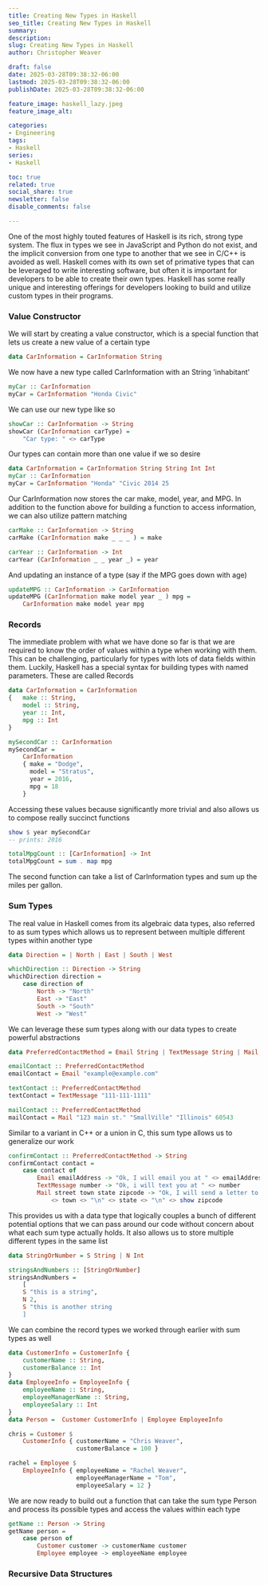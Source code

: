```yaml
---
title: Creating New Types in Haskell
seo_title: Creating New Types in Haskell
summary:  
description: 
slug: Creating New Types in Haskell
author: Christopher Weaver

draft: false
date: 2025-03-28T09:38:32-06:00
lastmod: 2025-03-28T09:38:32-06:00
publishDate: 2025-03-28T09:38:32-06:00

feature_image: haskell_lazy.jpeg
feature_image_alt: 

categories:
- Engineering
tags:
- Haskell
series:
- Haskell

toc: true
related: true
social_share: true
newsletter: false
disable_comments: false

---
```


One of the most highly touted features of Haskell is its rich, strong type system. The flux in types we see in JavaScript and Python do not exist, and the implicit conversion from one type to another that we see in C/C++ is avoided as well. Haskell comes with its own set of primative types that can be leveraged to write interesting software, but often it is important for developers to be able to create their own types. Haskell has some really unique and interesting offerings for developers looking to build and utilize custom types in their programs. 

### Value Constructor
We will start by creating a value constructor, which is a special function that lets us create a new value of a certain type
```Haskell
data CarInformation = CarInformation String
```
We now have a new type called CarInformation with an String 'inhabitant'
```Haskell
myCar :: CarInformation
myCar = CarInformation "Honda Civic"
```
We can use our new type like so
```Haskell
showCar :: CarInformation -> String
showCar (CarInformation carType) = 
    "Car type: " <> carType
```
Our types can contain more than one value if we so desire
```Haskell
data CarInformation = CarInformation String String Int Int
myCar :: CarInformation
myCar = CarInformation "Honda" "Civic 2014 25
```
Our CarInformation now stores the car make, model, year, and MPG. In addition to the function above for building a function to access information, we can also utilize pattern matching
```Haskell
carMake :: CarInformation -> String
carMake (CarInformation make _ _ _ ) = make

carYear :: CarInformation -> Int
carYear (CarInformation _ _ year _) = year
```
And updating an instance of a type (say if the MPG goes down with age)
```Haskell
updateMPG :: CarInformation -> CarInformation
updateMPG (CarInformation make model year _ ) mpg =
    CarInformation make model year mpg
```

### Records
The immediate problem with what we have done so far is that we are required to know the order of values within a type when working with them. This can be challenging, particularly for types with lots of data fields within them. Luckily, Haskell has a special syntax for building types with named parameters. These are called Records
```Haskell
data CarInformation = CarInformation
{   make :: String,
    model :: String,
    year :: Int,
    mpg :: Int
}

mySecondCar :: CarInformation
mySecondCar = 
    CarInformation
    { make = "Dodge",
      model = "Stratus",
      year = 2016,
      mpg = 18
    }
```
Accessing these values because significantly more trivial and also allows us to compose really succinct functions
```Haskell
show $ year mySecondCar
-- prints: 2016

totalMpgCount :: [CarInformation] -> Int
totalMpgCount = sum . map mpg
```
The second function can take a list of CarInformation types and sum up the miles per gallon.

### Sum Types
The real value in Haskell comes from its algebraic data types, also referred to as sum types which allows us to represent between multiple different types within another type
```Haskell
data Direction = | North | East | South | West

whichDirection :: Direction -> String
whichDirection direction =
    case direction of
        North -> "North"
        East -> "East"
        South -> "South"
        West -> "West"
```
We can leverage these sum types along with our data types to create powerful abstractions
```Haskell
data PreferredContactMethod = Email String | TextMessage String | Mail String String String Int

emailContact :: PreferredContactMethod
emailContact = Email "example@example.com"

textContact :: PreferredContactMethod
textContact = TextMessage "111-111-1111"

mailContact :: PreferredContactMethod
mailContact = Mail "123 main st." "SmallVille" "Illinois" 60543
```
Similar to a variant in C++ or a union in C, this sum type allows us to generalize our work
```Haskell
confirmContact :: PreferredContactMethod -> String
confirmContact contact =
    case contact of
        Email emailAddress -> "Ok, I will email you at " <> emailAddress
        TextMessage number -> "Ok, i will text you at " <> number
        Mail street town state zipcode -> "Ok, I will send a letter to " <> street <> "\n" 
            <> town <> "\n" <> state <> "\n" <> show zipcode
```
This provides us with a data type that logically couples a bunch of different potential options that we can pass around our code without concern about what each sum type actually holds. It also allows us to store multiple different types in the same list
```Haskell
data StringOrNumber = S String | N Int

stringsAndNumbers :: [StringOrNumber]
stringsAndNumbers = 
    [
    S "this is a string",
    N 2,
    S "this is another string
    ]
```
We can combine the record types we worked through earlier with sum types as well
```Haskell
data CustomerInfo = CustomerInfo {
    customerName :: String,
    customerBalance :: Int
}
data EmployeeInfo = EmployeeInfo {
    employeeName :: String,
    employeeManagerName :: String,
    employeeSalary :: Int
}
data Person =  Customer CustomerInfo | Employee EmployeeInfo

chris = Customer $
    CustomerInfo { customerName = "Chris Weaver",
                   customerBalance = 100 }

rachel = Employee $
    EmployeeInfo { employeeName = "Rachel Weaver",
                   employeeManagerName = "Tom",
                   employeeSalary = 12 }
```
We are now ready to build out a function that can take the sum type Person and process its possible types and access the values within each type
```Haskell
getName :: Person -> String
getName person =
    case person of
        Customer customer -> customerName customer
        Employee employee -> employeeName employee
```

### Recursive Data Structures